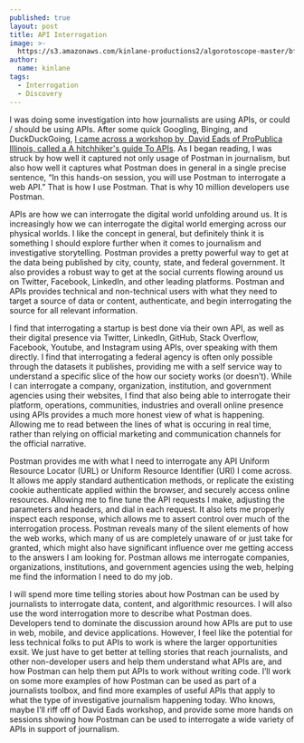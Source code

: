 ```yaml
---
published: true
layout: post
title: API Interrogation
image: >-
  https://s3.amazonaws.com/kinlane-productions2/algorotoscope-master/bf-skinner-hiding-monster-statue.jpg
author:
  name: kinlane
tags:
  - Interrogation
  - Discovery
---
```

I was doing some investigation into how journalists are using APIs, or could / should be using APIs. After some quick Googling, Binging, and DuckDuckGoing, [I came across a workshop by  David Eads of ProPublica Illinois, called a A hitchhiker's guide To APIs](https://ire.org/events-and-training/event/2702/3064/). As I began reading, I was struck by how well it captured not only usage of Postman in journalism, but also how well it captures what Postman does in general in a single precise sentence, “In this hands-on session, you will use Postman to interrogate a web API.” That is how I use Postman. That is why 10 million developers use Postman. 

APIs are how we can interrogate the digital world unfolding around us. It is increasingly how we can interrogate the digital world emerging across our physical worlds. I like the concept in general, but definitely think it is something I should explore further when it comes to journalism and investigative storytelling. Postman provides a pretty powerful way to get at the data being published by city, county, state, and federal government. It also provides a robust way to get at the social currents flowing around us on Twitter, Facebook, LinkedIn, and other leading platforms. Postman and APIs provides technical and non-technical users with what they need to target a source of data or content, authenticate, and begin interrogating the source for all relevant information.

I find that interrogating a startup is best done via their own API, as well as their digital presence via Twitter, LinkedIn, GitHub, Stack Overflow, Facebook, Youtube, and Instagram using APIs, over speaking with them directly. I find that interrogating a federal agency is often only possible through the datasets it publishes, providing me with a self service way to understand a specific slice of the how our society works (or doesn’t). While I can interrogate a company, organization, institution, and government agencies using their websites, I find that also being able to interrogate their platform, operations, communities, industries and overall online presence using APIs provides a much more honest view of what is happening. Allowing me to read between the lines of what is occuring in real time, rather than relying on official marketing and communication channels for the official narrative.

Postman provides me with what I need to interrogate any API Uniform Resource Locator (URL) or Uniform Resource Identifier (URI) I come across. It allows me apply standard authentication methods, or replicate the existing cookie authenticate applied within the browser, and securely access online resources. Allowing me to fine tune the API requests I make, adjusting the parameters and headers, and dial in each request. It also lets me properly inspect each response, which allows me to assert control over much of the interrogation process. Postman reveals many of the silent elements of how the web works, which many of us are completely unaware of or just take for granted, which might also have significant influence over me getting access to the answers I am looking for. Postman allows me interrogate companies, organizations, institutions, and government agencies using the web, helping me find the information I need to do my job.

I will spend more time telling stories about how Postman can be used by journalists to interrogate data, content, and algorithmic resources. I will also use the word interrogation more to describe what Postman does. Developers tend to dominate the discussion around how APIs are put to use in web, mobile, and device applications. However, I feel like the potential for less technical folks to put APIs to work is where the larger opportunities exsit. We just have to get better at telling stories that reach journalists, and other non-developer users and help them understand what APIs are, and how Postman can help them put APIs to work without writing code. I’ll work on some more examples of how Postman can be used as part of a journalists toolbox, and find more examples of useful APIs that apply to what the type of investigative journalism happening today. Who knows, maybe I’ll riff off of David Eads workshop, and provide some more hands on sessions showing how Postman can be used to interrogate a wide variety of APIs in support of journalism.